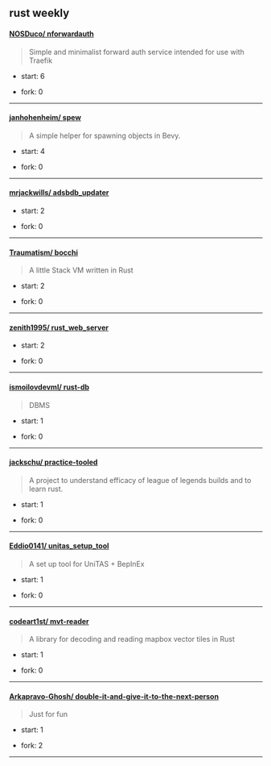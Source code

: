 ## rust weekly

#### [NOSDuco/ nforwardauth](https://github.com/NOSDuco/nforwardauth)
>  Simple and minimalist forward auth service intended for use with Traefik
+ start: 6
+ fork: 0
---
#### [janhohenheim/ spew](https://github.com/janhohenheim/spew)
>  A simple helper for spawning objects in Bevy.
+ start: 4
+ fork: 0
---
#### [mrjackwills/ adsbdb_updater](https://github.com/mrjackwills/adsbdb_updater)
>  
+ start: 2
+ fork: 0
---
#### [Traumatism/ bocchi](https://github.com/Traumatism/bocchi)
>  A little Stack VM written in Rust
+ start: 2
+ fork: 0
---
#### [zenith1995/ rust_web_server](https://github.com/zenith1995/rust_web_server)
>  
+ start: 2
+ fork: 0
---
#### [ismoilovdevml/ rust-db](https://github.com/ismoilovdevml/rust-db)
>  DBMS
+ start: 1
+ fork: 0
---
#### [jackschu/ practice-tooled](https://github.com/jackschu/practice-tooled)
>  A project to understand efficacy of league of legends builds and to learn rust.
+ start: 1
+ fork: 0
---
#### [Eddio0141/ unitas_setup_tool](https://github.com/Eddio0141/unitas_setup_tool)
>  A set up tool for UniTAS + BepInEx
+ start: 1
+ fork: 0
---
#### [codeart1st/ mvt-reader](https://github.com/codeart1st/mvt-reader)
>  A library for decoding and reading mapbox vector tiles in Rust
+ start: 1
+ fork: 0
---
#### [Arkapravo-Ghosh/ double-it-and-give-it-to-the-next-person](https://github.com/Arkapravo-Ghosh/double-it-and-give-it-to-the-next-person)
>  Just for fun
+ start: 1
+ fork: 2
---